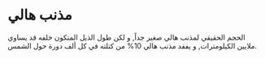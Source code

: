 # مذنب هالي

الحجم الحقيقي لمذنب هالي صغير جداً, و لكن طول الذيل المتكون خلفه قد يساوي ملايين
الكيلومترات, و يفقد مذنب هالي 10% من كتلته في كل ألف دورة حول الشمس.
